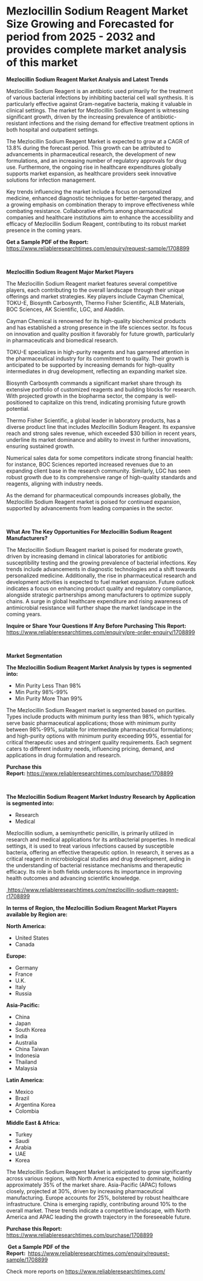 <p><h1>Mezlocillin Sodium Reagent Market Size Growing and Forecasted for period from 2025 - 2032 and provides complete market analysis of this market</h1></p><p><strong>Mezlocillin Sodium Reagent Market Analysis and Latest Trends</strong></p>
<p><p>Mezlocillin Sodium Reagent is an antibiotic used primarily for the treatment of various bacterial infections by inhibiting bacterial cell wall synthesis. It is particularly effective against Gram-negative bacteria, making it valuable in clinical settings. The market for Mezlocillin Sodium Reagent is witnessing significant growth, driven by the increasing prevalence of antibiotic-resistant infections and the rising demand for effective treatment options in both hospital and outpatient settings.</p><p>The Mezlocillin Sodium Reagent Market is expected to grow at a CAGR of 13.8% during the forecast period. This growth can be attributed to advancements in pharmaceutical research, the development of new formulations, and an increasing number of regulatory approvals for drug use. Furthermore, the ongoing rise in healthcare expenditures globally supports market expansion, as healthcare providers seek innovative solutions for infection management.</p><p>Key trends influencing the market include a focus on personalized medicine, enhanced diagnostic techniques for better-targeted therapy, and a growing emphasis on combination therapy to improve effectiveness while combating resistance. Collaborative efforts among pharmaceutical companies and healthcare institutions aim to enhance the accessibility and efficacy of Mezlocillin Sodium Reagent, contributing to its robust market presence in the coming years.</p></p>
<p><strong>Get a Sample PDF of the Report:&nbsp;</strong> <a href="https://www.reliableresearchtimes.com/enquiry/request-sample/1708899?utm_campaign=1940&utm_medium=2&utm_source=Github&utm_content=ia&utm_term=10012025&utm_id=mezlocillin-sodium-reagent">https://www.reliableresearchtimes.com/enquiry/request-sample/1708899</a></p>
<p>&nbsp;</p>
<p><strong>Mezlocillin Sodium Reagent Major Market Players</strong></p>
<p><p>The Mezlocillin Sodium Reagent market features several competitive players, each contributing to the overall landscape through their unique offerings and market strategies. Key players include Cayman Chemical, TOKU-E, Biosynth Carbosynth, Thermo Fisher Scientific, ALB Materials, BOC Sciences, AK Scientific, LGC, and Aladdin.</p><p>Cayman Chemical is renowned for its high-quality biochemical products and has established a strong presence in the life sciences sector. Its focus on innovation and quality position it favorably for future growth, particularly in pharmaceuticals and biomedical research.</p><p>TOKU-E specializes in high-purity reagents and has garnered attention in the pharmaceutical industry for its commitment to quality. Their growth is anticipated to be supported by increasing demands for high-quality intermediates in drug development, reflecting an expanding market size.</p><p>Biosynth Carbosynth commands a significant market share through its extensive portfolio of customized reagents and building blocks for research. With projected growth in the biopharma sector, the company is well-positioned to capitalize on this trend, indicating promising future growth potential.</p><p>Thermo Fisher Scientific, a global leader in laboratory products, has a diverse product line that includes Mezlocillin Sodium Reagent. Its expansive reach and strong sales revenue, which exceeded $30 billion in recent years, underline its market dominance and ability to invest in further innovations, ensuring sustained growth.</p><p>Numerical sales data for some competitors indicate strong financial health: for instance, BOC Sciences reported increased revenues due to an expanding client base in the research community. Similarly, LGC has seen robust growth due to its comprehensive range of high-quality standards and reagents, aligning with industry needs.</p><p>As the demand for pharmaceutical compounds increases globally, the Mezlocillin Sodium Reagent market is poised for continued expansion, supported by advancements from leading companies in the sector.</p></p>
<p>&nbsp;</p>
<p><strong>What Are The Key Opportunities For Mezlocillin Sodium Reagent Manufacturers?</strong></p>
<p><p>The Mezlocillin Sodium Reagent market is poised for moderate growth, driven by increasing demand in clinical laboratories for antibiotic susceptibility testing and the growing prevalence of bacterial infections. Key trends include advancements in diagnostic technologies and a shift towards personalized medicine. Additionally, the rise in pharmaceutical research and development activities is expected to fuel market expansion. Future outlook indicates a focus on enhancing product quality and regulatory compliance, alongside strategic partnerships among manufacturers to optimize supply chains. A surge in global healthcare expenditure and rising awareness of antimicrobial resistance will further shape the market landscape in the coming years.</p></p>
<p><strong>Inquire or Share Your Questions If Any Before Purchasing This Report:</strong> <a href="https://www.reliableresearchtimes.com/enquiry/pre-order-enquiry/1708899?utm_campaign=1940&utm_medium=2&utm_source=Github&utm_content=ia&utm_term=10012025&utm_id=mezlocillin-sodium-reagent">https://www.reliableresearchtimes.com/enquiry/pre-order-enquiry/1708899</a></p>
<p>&nbsp;</p>
<p><strong>Market Segmentation</strong></p>
<p><strong>The Mezlocillin Sodium Reagent Market Analysis by types is segmented into:</strong></p>
<p><ul><li>Min Purity Less Than 98%</li><li>Min Purity 98%-99%</li><li>Min Purity More Than 99%</li></ul></p>
<p><p>The Mezlocillin Sodium Reagent market is segmented based on purities. Types include products with minimum purity less than 98%, which typically serve basic pharmaceutical applications; those with minimum purity between 98%-99%, suitable for intermediate pharmaceutical formulations; and high-purity options with minimum purity exceeding 99%, essential for critical therapeutic uses and stringent quality requirements. Each segment caters to different industry needs, influencing pricing, demand, and applications in drug formulation and research.</p></p>
<p><strong>Purchase this Report:&nbsp;</strong><a href="https://www.reliableresearchtimes.com/purchase/1708899?utm_campaign=1940&utm_medium=2&utm_source=Github&utm_content=ia&utm_term=10012025&utm_id=mezlocillin-sodium-reagent">https://www.reliableresearchtimes.com/purchase/1708899</a></p>
<p>&nbsp;</p>
<p><strong>The Mezlocillin Sodium Reagent Market Industry Research by Application is segmented into:</strong></p>
<p><ul><li>Research</li><li>Medical</li></ul></p>
<p><p>Mezlocillin sodium, a semisynthetic penicillin, is primarily utilized in research and medical applications for its antibacterial properties. In medical settings, it is used to treat various infections caused by susceptible bacteria, offering an effective therapeutic option. In research, it serves as a critical reagent in microbiological studies and drug development, aiding in the understanding of bacterial resistance mechanisms and therapeutic efficacy. Its role in both fields underscores its importance in improving health outcomes and advancing scientific knowledge.</p></p>
<p><a href="https://www.reliableresearchtimes.com/mezlocillin-sodium-reagent-r1708899?utm_campaign=1940&utm_medium=2&utm_source=Github&utm_content=ia&utm_term=10012025&utm_id=mezlocillin-sodium-reagent">&nbsp;https://www.reliableresearchtimes.com/mezlocillin-sodium-reagent-r1708899</a></p>
<p><strong>In terms of Region, the Mezlocillin Sodium Reagent Market Players available by Region are:</strong></p>
<p>
    <p> <strong> North America: </strong>
        <ul>
            <li>United States</li>
            <li>Canada</li>
        </ul>
        </p> 
    <p> <strong> Europe: </strong>
        <ul>
            <li>Germany</li>
            <li>France</li>
            <li>U.K.</li>
            <li>Italy</li>
            <li>Russia</li>
        </ul>
        </p> 
    <p> <strong> Asia-Pacific: </strong>
        <ul>
            <li>China</li>
            <li>Japan</li>
            <li>South Korea</li>
            <li>India</li>
            <li>Australia</li>
            <li>China Taiwan</li>
            <li>Indonesia</li>
            <li>Thailand</li>
            <li>Malaysia</li>
        </ul>
        </p> 
    <p> <strong> Latin America: </strong>
        <ul>
            <li>Mexico</li>
            <li>Brazil</li>
            <li>Argentina Korea</li>
            <li>Colombia</li>
        </ul>
        </p> 
    <p> <strong> Middle East & Africa: </strong>
        <ul>
            <li>Turkey</li>
            <li>Saudi</li>
            <li>Arabia</li>
            <li>UAE</li>
            <li>Korea</li>
        </ul>
    </p>
    </p>
<p><p>The Mezlocillin Sodium Reagent Market is anticipated to grow significantly across various regions, with North America expected to dominate, holding approximately 35% of the market share. Asia-Pacific (APAC) follows closely, projected at 30%, driven by increasing pharmaceutical manufacturing. Europe accounts for 25%, bolstered by robust healthcare infrastructure. China is emerging rapidly, contributing around 10% to the overall market. These trends indicate a competitive landscape, with North America and APAC leading the growth trajectory in the foreseeable future.</p></p>
<p><strong>Purchase this Report: </strong><a href="https://www.reliableresearchtimes.com/purchase/1708899?utm_campaign=1940&utm_medium=2&utm_source=Github&utm_content=ia&utm_term=10012025&utm_id=mezlocillin-sodium-reagent">https://www.reliableresearchtimes.com/purchase/1708899</a></p>
<p>&nbsp;<strong>Get a Sample PDF of the Report:&nbsp;&nbsp;</strong><a href="https://www.reliableresearchtimes.com/enquiry/request-sample/1708899?utm_campaign=1940&utm_medium=2&utm_source=Github&utm_content=ia&utm_term=10012025&utm_id=mezlocillin-sodium-reagent">https://www.reliableresearchtimes.com/enquiry/request-sample/1708899</a></p>
<p><strong></strong></p>
<p>Check more reports on <a href="https://www.reliableresearchtimes.com/?utm_campaign=1940&utm_medium=2&utm_source=Github&utm_content=ia&utm_term=10012025&utm_id=mezlocillin-sodium-reagent">https://www.reliableresearchtimes.com/</a></p>